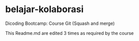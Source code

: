 # belajar-kolaborasi
Dicoding Bootcamp: Course Git (Squash and merge)

This Readme.md are edited 3 times as required by the course
